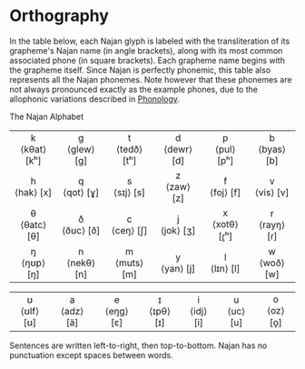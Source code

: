 # Orthography

In the table below, each Najan glyph is labeled with the transliteration of its
grapheme's Najan name (in angle brackets), along with its most common associated
phone (in square brackets). Each grapheme name begins with the grapheme itself.
Since Najan is perfectly phonemic, this table also represents all the Najan
phonemes. Note however that these phonemes are not always pronounced exactly as
the example phones, due to the allophonic variations described in
[Phonology](./ch01-phonology.md).

<div class="caption">The Najan Alphabet</div>

<!-- prettier-ignore-start -->
| | | | | | |
| :-: | :-: | :-: | :-: | :-: | :-: |
| <naj-xxl>k</naj-xxl> <br> ⟨kθat⟩ \[kʰ\] | <naj-xxl>g</naj-xxl> <br> ⟨glew⟩ \[g\] | <naj-xxl>t</naj-xxl> <br> ⟨tedð⟩ \[tʰ\] | <naj-xxl>d</naj-xxl> <br> ⟨dewr⟩ \[d\] | <naj-xxl>p</naj-xxl> <br> ⟨pul⟩ \[pʰ\] | <naj-xxl>b</naj-xxl> <br> ⟨byas⟩ \[b\] |
| <naj-xxl>h</naj-xxl> <br> ⟨hak⟩ \[x\] | <naj-xxl>q</naj-xxl> <br> ⟨qot⟩ \[ɣ\] | <naj-xxl>s</naj-xxl> <br> ⟨sɪj⟩ \[s\] | <naj-xxl>z</naj-xxl> <br> ⟨zaw⟩ \[z\] | <naj-xxl>f</naj-xxl> <br> ⟨foj⟩ \[f\] | <naj-xxl>v</naj-xxl> <br> ⟨vis⟩ \[v\] |
| <naj-xxl>θ</naj-xxl> <br> ⟨θatc⟩ \[θ\] | <naj-xxl>ð</naj-xxl> <br> ⟨ðʊc⟩ \[ð\] | <naj-xxl>c</naj-xxl> <br> ⟨ceŋ⟩ \[ʃ\] | <naj-xxl>j</naj-xxl> <br> ⟨jok⟩ \[ʒ\] | <naj-xxl>x</naj-xxl> <br> ⟨xotθ⟩ \[ɾ̥ʰ\] | <naj-xxl>r</naj-xxl> <br> ⟨rayŋ⟩ \[ɾ\] |
| <naj-xxl>ŋ</naj-xxl> <br> ⟨ŋʊp⟩ \[ŋ\] | <naj-xxl>n</naj-xxl> <br> ⟨nekθ⟩ \[n\] | <naj-xxl>m</naj-xxl> <br> ⟨muts⟩ \[m\] | <naj-xxl>y</naj-xxl> <br> ⟨yan⟩ \[j\] | <naj-xxl>l</naj-xxl> <br> ⟨lɪn⟩ \[l\] | <naj-xxl>w</naj-xxl> <br> ⟨woð⟩ \[w\] |

| | | | | | | |
| :-: | :-: | :-: | :-: | :-: | :-: | :-: |
| <naj-xxl>ʊ</naj-xxl> <br> ⟨ʊlf⟩ \[ʊ\] | <naj-xxl>a</naj-xxl> <br> ⟨adz⟩ \[ä\] | <naj-xxl>e</naj-xxl> <br> ⟨eŋg⟩ \[ɛ\] | <naj-xxl>ɪ</naj-xxl> <br> ⟨ɪpθ⟩ \[ɪ\] | <naj-xxl>i</naj-xxl> <br> ⟨idj⟩ \[i\] | <naj-xxl>u</naj-xxl> <br> ⟨uc⟩ \[u\] | <naj-xxl>o</naj-xxl> <br> ⟨oz⟩ \[o̞\] |
<!-- prettier-ignore-end -->

Sentences are written left-to-right, then top-to-bottom. Najan has no
punctuation except spaces between words.
